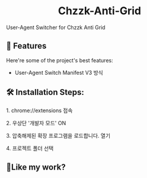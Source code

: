 <h1 align="center" id="title">Chzzk-Anti-Grid</h1>

<p id="description">User-Agent Switcher for Chzzk Anti Grid</p>

  
  
<h2>🧐 Features</h2>

Here're some of the project's best features:

*   User-Agent Switch Manifest V3 방식

<h2>🛠️ Installation Steps:</h2>

<p>1. chrome://extensions 접속</p>

<p>2. 우상단 '개발자 모드' ON</p>

<p>3. 압축해제된 확장 프로그램을 로드합니다. 열기</p>

<p>4. 프로젝트 폴더 선택</p>

<h2>💖Like my work?</h2>